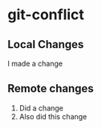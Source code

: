 # git-conflict

## Local Changes

I made a change

## Remote changes

1. Did a change
2. Also did this change
